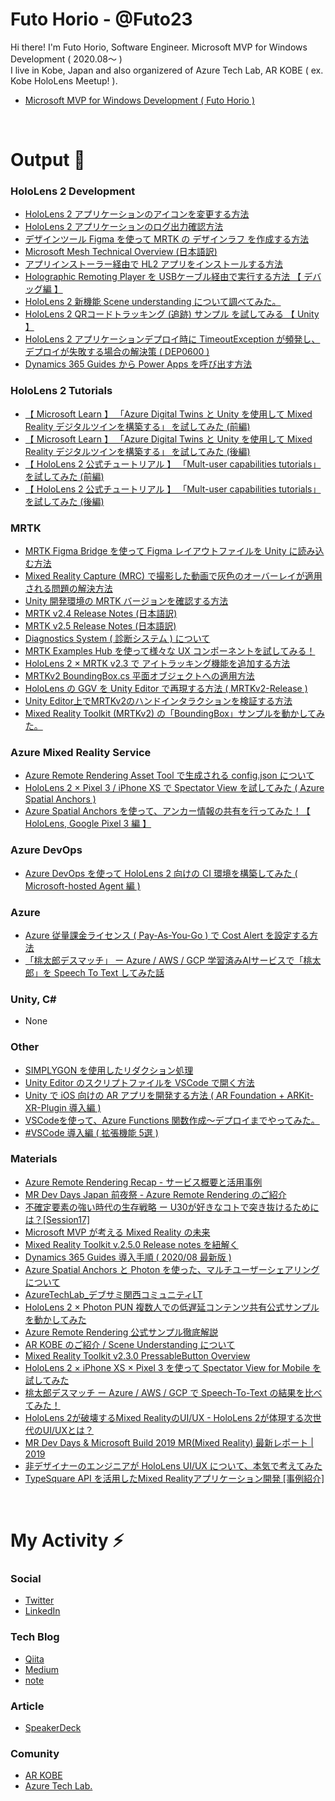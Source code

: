 # Futo Horio - @Futo23

Hi there! I'm Futo Horio, Software Engineer. Microsoft MVP for Windows Development ( 2020.08～ )<br/>
I live in Kobe, Japan and also organizered of Azure Tech Lab, AR KOBE ( ex. Kobe HoloLens Meetup! ).<br/>

- [Microsoft MVP for Windows Development ( Futo Horio )](https://mvp.microsoft.com/en-us/PublicProfile/5003868?fullName=Futo%20Horio)

<br/>

# Output 💬

### HoloLens 2 Development
- [HoloLens 2 アプリケーションのアイコンを変更する方法](https://qiita.com/Futo_Horio/items/abfc7e57747fdcc6d33b)
- [HoloLens 2 アプリケーションのログ出力確認方法](https://qiita.com/Futo_Horio/items/5a3b9c2ff61c37cb79ad)
- [デザインツール Figma を使って MRTK の デザインラフ を作成する方法](https://qiita.com/Futo_Horio/items/7dc53bc3006b319b2c66)
- [Microsoft Mesh Technical Overview (日本語訳)](https://qiita.com/Futo_Horio/items/3bb392cf97a3de0894e8)
- [アプリインストーラー経由で HL2 アプリをインストールする方法](https://qiita.com/Futo_Horio/items/dbc11c62c5948696c101)
- [Holographic Remoting Player を USBケーブル経由で実行する方法 【 デバッグ編 】](https://qiita.com/Futo_Horio/items/65cd827d2793ce8aacbb)
- [HoloLens 2 新機能 Scene understanding について調べてみた。](https://qiita.com/Futo_Horio/items/2759f9ca2b892709ab66)
- [HoloLens 2 QRコードトラッキング (追跡) サンプル を試してみる 【 Unity 】](https://qiita.com/Futo_Horio/items/83284b6732ce97150181)
- [HoloLens 2 アプリケーションデプロイ時に TimeoutException が頻発し、デプロイが失敗する場合の解決策 ( DEP0600 )](https://qiita.com/Futo_Horio/items/b1828d05c872d0b5be8f)
- [Dynamics 365 Guides から Power Apps を呼び出す方法](https://qiita.com/Futo_Horio/items/1c57c8d015a6645a45c2)


### HoloLens 2 Tutorials
- [【 Microsoft Learn 】 「Azure Digital Twins と Unity を使用して Mixed Reality デジタルツインを構築する」 を試してみた (前編)](https://qiita.com/Futo_Horio/items/4f28db08a12698248be9)
- [【 Microsoft Learn 】 「Azure Digital Twins と Unity を使用して Mixed Reality デジタルツインを構築する」 を試してみた (後編)](https://qiita.com/Futo_Horio/items/f63a00279d1c49ee44b8)
- [【  HoloLens 2 公式チュートリアル 】 「Mult-user capabilities tutorials」 を試してみた (前編)](https://qiita.com/Futo_Horio/items/d1b828db2aeadaa46288)
- [【  HoloLens 2 公式チュートリアル 】 「Mult-user capabilities tutorials」 を試してみた (後編)](https://qiita.com/Futo_Horio/items/ed9819889c9fe1aeb068)

### MRTK
- [MRTK Figma Bridge を使って Figma レイアウトファイルを Unity に読み込む方法](https://qiita.com/Futo_Horio/items/3672bb5c0a86c512fecb)
- [Mixed Reality Capture (MRC) で撮影した動画で灰色のオーバーレイが適用される問題の解決方法](https://qiita.com/Futo_Horio/items/37cbfa7f3b98f6ae790e)
- [Unity 開発環境の MRTK バージョンを確認する方法](https://qiita.com/Futo_Horio/items/0547442101d0d3e14765)
- [MRTK v2.4 Release Notes (日本語訳)](https://qiita.com/Futo_Horio/items/18919ca937f80d21ef45)
- [MRTK v2.5 Release Notes (日本語訳)](https://qiita.com/Futo_Horio/items/a5ce6e8135cb85363aaa)
- [Diagnostics System ( 診断システム ) について](https://qiita.com/Futo_Horio/items/0479adbfeb413847acba)
- [MRTK Examples Hub を使って様々な UX コンポーネントを試してみる！](https://qiita.com/Futo_Horio/items/3c8314b7e6851eeeb2a1)
- [HoloLens 2 × MRTK v2.3 で アイトラッキング機能を追加する方法](https://qiita.com/Futo_Horio/items/12b45d556c08880cdef2)
- [MRTKv2 BoundingBox.cs 平面オブジェクトへの適用方法](https://qiita.com/Futo_Horio/items/b90c38eba0aa0b4c28c8)
- [HoloLens の GGV を Unity Editor で再現する方法 ( MRTKv2-Release )](https://qiita.com/Futo_Horio/items/dfa750732005c8e78987)
- [Unity Editor上でMRTKv2のハンドインタラクションを検証する方法](https://qiita.com/Futo_Horio/items/3ecd404631301722b8aa)
- [Mixed Reality Toolkit (MRTKv2) の「BoundingBox」サンプルを動かしてみた。](https://qiita.com/Futo_Horio/items/2411071b3c3838e3f5c2)

### Azure Mixed Reality Service
- [Azure Remote Rendering Asset Tool で生成される config.json について](https://qiita.com/Futo_Horio/items/96810ca49afef60913d6)
- [HoloLens 2 × Pixel 3 / iPhone XS で Spectator View を試してみた ( Azure Spatial Anchors )](https://qiita.com/Futo_Horio/items/c8fe6b99f5bdc0dd72ac)
- [Azure Spatial Anchors を使って、アンカー情報の共有を行ってみた！【 HoloLens, Google Pixel 3 編 】](https://qiita.com/Futo_Horio/items/2b0991a88a6ca08cfb3b)

### Azure DevOps
- [Azure DevOps を使って HoloLens 2 向けの CI 環境を構築してみた ( Microsoft-hosted Agent 編 )](https://qiita.com/Futo_Horio/items/b2dfdfec3757d3558eea)

### Azure
- [Azure 従量課金ライセンス ( Pay-As-You-Go ) で Cost Alert を設定する方法](https://qiita.com/Futo_Horio/items/3a14aa173df3afb5a50f)
- [「桃太郎デスマッチ」 ー Azure / AWS / GCP 学習済みAIサービスで「桃太郎」を Speech To Text してみた話](https://qiita.com/Futo_Horio/items/dc095a4a27e031d810da)

### Unity, C#
- None

### Other
- [SIMPLYGON を使用したリダクション処理](https://qiita.com/Futo_Horio/items/d947e45e5c1525c9cddd)
- [Unity Editor のスクリプトファイルを VSCode で開く方法](https://qiita.com/Futo_Horio/items/c7874e7afaaf12b28d6f)
- [Unity で iOS 向けの AR アプリを開発する方法 ( AR Foundation + ARKit-XR-Plugin 導入編 )](https://qiita.com/Futo_Horio/items/63d21f0e3db55052899d)
- [VSCodeを使って、Azure Functions 関数作成～デプロイまでやってみた。](https://qiita.com/Futo_Horio/items/dd36e0ed7d674f3f226f)
- [#VSCode 導入編 ( 拡張機能 5選 )](https://qiita.com/Futo_Horio/items/084c8a04f81c42d213b4)

### Materials
- [Azure Remote Rendering Recap - サービス概要と活用事例](https://speakerdeck.com/futo23/azure-remote-rendering-recap-sabisugai-yao-tohuo-yong-shi-li)
- [MR Dev Days Japan 前夜祭 - Azure Remote Rendering のご紹介](https://speakerdeck.com/futo23/mr-dev-days-japan-qian-ye-ji-azure-remote-rendering-falsegoshao-jie)
- [不確定要素の強い時代の生存戦略 ー U30が好きなコトで突き抜けるためには？[Session17]](https://speakerdeck.com/futo23/bu-que-ding-yao-su-falseqiang-ishi-dai-falsesheng-cun-zhan-lue-u30gahao-kinakotodetu-kiba-kerutameniha-session17)
- [Microsoft MVP が考える Mixed Reality の未来](https://speakerdeck.com/futo23/microsoft-mvp-gakao-eru-mixed-reality-falsewei-lai)
- [Mixed Reality Toolkit v.2.5.0 Release notes を紐解く](https://speakerdeck.com/futo23/mixed-reality-toolkit-v-dot-2-5-dot-0-release-notes-woniu-jie-ku)
- [Dynamics 365 Guides 導入手順 ( 2020/08 最新版 )](https://speakerdeck.com/futo23/08-zui-xin-ban)
- [Azure Spatial Anchors と Photon を使った、マルチユーザーシェアリングについて](https://speakerdeck.com/futo23/azure-spatial-anchors-to-photon-woshi-tuta-marutiyuzasiearingunituite)
- [ AzureTechLab_デブサミ関西コミュニティLT](https://speakerdeck.com/futo23/azuretechlab-debusamiguan-xi-komiyuniteilt)
- [HoloLens 2 × Photon PUN 複数人での低遅延コンテンツ共有公式サンプルを動かしてみた](https://speakerdeck.com/futo23/hololens-2-x-photon-pun-fu-shu-ren-defalsedi-chi-yan-kontentugong-you-gong-shi-sanpuruwodong-kasitemita)
- [Azure Remote Rendering 公式サンプル徹底解説](https://speakerdeck.com/futo23/azure-remote-rendering-gong-shi-sanpuruche-di-jie-shuo)
- [AR KOBE のご紹介 / Scene Understanding について](https://speakerdeck.com/futo23/scene-understanding-nituite)
- [Mixed Reality Toolkit v2.3.0 PressableButton Overview](https://speakerdeck.com/futo23/mixed-reality-toolkit-v2-dot-3-0-pressablebutton-overview)
- [HoloLens 2 × iPhone XS × Pixel 3 を使って Spectator View for Mobile を試してみた](https://speakerdeck.com/futo23/hololens-2-x-iphone-xs-x-pixel-3-woshi-tute-spectator-view-for-mobile-woshi-sitemita)
- [桃太郎デスマッチ ー Azure / AWS / GCP で Speech-To-Text の結果を比べてみた！](https://speakerdeck.com/futo23/gcp-de-speech-to-text-falsejie-guo-wobi-betemita)
- [HoloLens 2が破壊するMixed RealityのUI/UX - HoloLens 2が体現する次世代のUI/UXとは？](https://speakerdeck.com/futo23/uxtoha)
- [MR Dev Days & Microsoft Build 2019 MR(Mixed Reality) 最新レポート | 2019](https://speakerdeck.com/futo23/mr-dev-days-and-microsoft-build-2019-mr-mixed-reality-zui-xin-repoto)
- [非デザイナーのエンジニアが HoloLens UI/UX について、本気で考えてみた](https://speakerdeck.com/futo23/ux-nituite-ben-qi-dekao-etemita)
- [TypeSquare API を活用したMixed Realityアプリケーション開発 [事例紹介]](https://speakerdeck.com/futo23/typesquare-apiwohuo-yong-sitamixed-realityapurikesiyonkai-fa-shi-li-shao-jie)

<br/>

# My Activity ⚡
### Social
- [Twitter](https://twitter.com/Futo_Horio)
- [LinkedIn](https://www.linkedin.com/in/%E9%A2%A8%E4%BB%81-%E5%A0%80%E5%B0%BE-4b273312a/)

### Tech Blog
- [Qiita](https://qiita.com/Futo_Horio)
- [Medium](https://medium.com/@kdlhorio)
- [note](https://note.com/futo23)

### Article
- [SpeakerDeck](https://speakerdeck.com/futo23)

### Comunity
- [AR KOBE](https://arkobe.connpass.com/)
- [Azure Tech Lab.](https://azure-tech-love.connpass.com/)



<br/>

<!--
**Futo23/Futo23** is a ✨ _special_ ✨ repository because its `README.md` (this file) appears on your GitHub profile.

Here are some ideas to get you started:

- 🔭 I’m currently working on ...
- 🌱 I’m currently learning ...
- 👯 I’m looking to collaborate on ...
- 🤔 I’m looking for help with ...
- 💬 Ask me about ...
- 📫 How to reach me: ...
- 😄 Pronouns: ...
- ⚡ Fun fact: ...
-->
